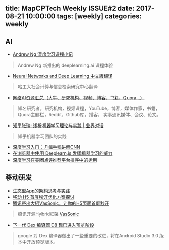 title: MapCPTech Weekly ISSUE#2
date: 2017-08-21 10:00:00
tags: [weekly]
categories: weekly
---

## AI

- [Andrew Ng 深度学习课程小记](https://mp.weixin.qq.com/s?__biz=MjM5ODkzMzMwMQ==&mid=2650408397&idx=1&sn=e4e78b2ed73a9c179a5dbc7c5adb6058)
> Andrew Ng 新推出的 deeplearning.ai 课程体验
- [Neural Networks and Deep Learning 中文版翻译](https://mp.weixin.qq.com/s?__biz=MzIxMjAzNDY5Mg==&mid=503307054&idx=1&sn=d20623df35d1771dc548d545ed38f318)
> 哈工大社会计算与信息检索研究中心翻译
- [网络AI资源汇总（大牛、研究机构、视频、博客、书籍、Quora...）](http://mp.weixin.qq.com/s?__biz=MzAwNDI4ODcxNA==&mid=2652245394&idx=2&sn=dc92afc7111eb83e21e92301f1b7ba3d)
> 知名研究者，研究机构，视频课程，YouTube，博客，媒体作家，书籍，Quora主题栏，Reddit，Github库，播客， 实事通讯媒体、会议、论文。
- [知乎张瑞: 浅析机器学习理论与实践 | 业界对话](https://mp.weixin.qq.com/s?__biz=MzIwMTc4ODE0Mw==&mid=2247485226&idx=1&sn=6d5c2c5c37de0acdff3720e18bc8ca73)
> 知乎机器学习团队的实践
- [深度学习入门：几幅手稿讲解CNN](http://johnhany.net/2017/08/deep-learning-intro-hand-scripts-for-cnn/)
- [在浏览器中使用 Deeplearn.js 发挥机器学习的威力](http://developers.googleblog.cn/2017/08/deeplearnjs.html)
- [深度学习在美团点评推荐平台排序中的运用](https://mp.weixin.qq.com/s/sMzpAh870Z4MuLiGYxXqkA)


## 移动研发

- [生态型App的架构思考与实践](https://mp.weixin.qq.com/s?__biz=MzA3ODg4MDk0Ng==&mid=2651113486&idx=1&sn=575ebf3b4711801baba050099941d9f4)
- [移动 H5 首屏秒开优化方案探讨](http://blog.cnbang.net/tech/3477)
- [腾讯祭出大招VasSonic，让你的H5页面首屏秒开](https://mp.weixin.qq.com/s/zOygJ0mqQ0oyXQgtc2lf3A)
> 腾讯开源Hybrid框架 [VasSonic](https://github.com/Tencent/VasSonic)
- [下一代 Dex 编译器 D8 现已进入预览阶段](http://developers.googleblog.cn/2017/08/draft-android-dex.html)
> google 对 Dex 编译器做出了一些重要的改进，将在Android Studio 3.0 版本中开放预览版本。

